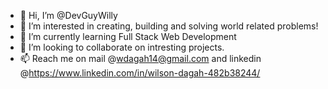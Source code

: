 - 👋 Hi, I’m @DevGuyWilly
- 👀 I’m interested in creating, building and solving world related problems!
- 🌱 I’m currently learning Full Stack Web Development
- 💞️ I’m looking to collaborate on intresting projects.
- 📫 Reach me on mail @wdagah14@gmail.com and linkedin @https://www.linkedin.com/in/wilson-dagah-482b38244/

<!---
DevGuyWilly/DevGuyWilly is a ✨ special ✨ repository because its `README.md` (this file) appears on your GitHub profile.
You can click the Preview link to take a look at your changes.
--->
